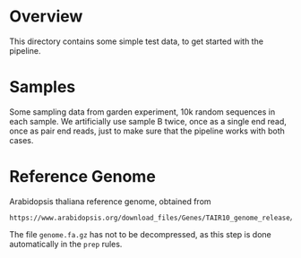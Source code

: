 Overview
==============

This directory contains some simple test data, to get started with the pipeline.

Samples
==============

Some sampling data from garden experiment, 10k random sequences in each sample.
We artificially use sample B twice, once as a single end read, once as pair end reads,
just to make sure that the pipeline works with both cases.

Reference Genome
==============

Arabidopsis thaliana reference genome, obtained from

    https://www.arabidopsis.org/download_files/Genes/TAIR10_genome_release/TAIR10_chromosome_files/TAIR10_chr_all.fas

The file `genome.fa.gz` has not to be decompressed, as this step is done automatically in the `prep` rules.
